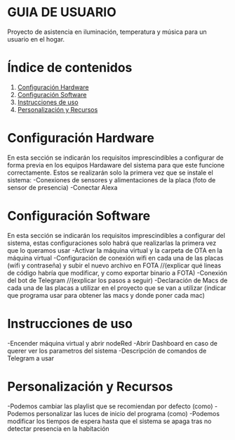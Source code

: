# GUIA DE USUARIO
Proyecto de asistencia en iluminación, temperatura y música para un usuario en el hogar.

# Índice de contenidos
  1. [Configuración Hardware](https://github.com/luicalrob/G5-Proyecto_IOT-Domotica/blob/main_FINAL/Guia%20de%20Usuario.md#configuraci%C3%B3n-hardware)
  2. [Configuración Software](https://github.com/luicalrob/G5-Proyecto_IOT-Domotica/blob/main_FINAL/Guia%20de%20Usuario.md#configuraci%C3%B3n-software)
  3. [Instrucciones de uso](https://github.com/luicalrob/G5-Proyecto_IOT-Domotica/blob/main_FINAL/Guia%20de%20Usuario.md#instrucciones-de-uso)
  4. [Personalización y Recursos](https://github.com/luicalrob/G5-Proyecto_IOT-Domotica/blob/main_FINAL/Guia%20de%20Usuario.md#personalizaci%C3%B3n-y-recursos)


# Configuración Hardware
En esta sección se indicarán los requisitos imprescindibles a configurar de forma previa en los equipos Hardaware del sistema para que este funcione correctamente. Estos se realizarán solo la primera vez que se instale el sistema:
-Conexiones de sensores y alimentaciones de la placa (foto de sensor de presencia)
-Conectar Alexa
# Configuración Software
En esta sección se indicarán los requisitos imprescindibles a configurar del sistema, estas configuraciones solo habrá que realizarlas la primera vez que lo queramos usar
-Activar la máquina virtual y la carpeta de OTA en la máquina virtual
-Configuración de conexión wifi en cada una de las placas (wifi y contraseña) y subir el nuevo archivo en FOTA //(explicar qué lineas de código habría que modificar, y como exportar binario a FOTA)
-Conexión del bot de Telegram //(explicar los pasos a seguir)
-Declaración de Macs de cada una de las placas a utilizar en el proyecto que se van a utilizar (indicar que programa usar para obtener las macs y donde poner cada mac)

# Instrucciones de uso
-Encender máquina virtual y abrir nodeRed
-Abrir Dashboard en caso de querer ver los parametros del sistema
-Descripción de comandos de Telegram a usar

# Personalización y Recursos
-Podemos cambiar las playlist que se recomiendan por defecto (como)
-Podemos personalizar las luces de inicio del programa (como)
-Podemos modificar los tiempos de espera hasta que el sistema se apaga tras no detectar presencia en la habitación

